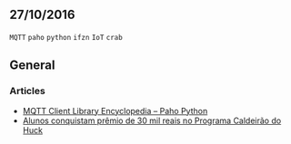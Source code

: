 27/10/2016
----------

`MQTT` `paho` `python` `ifzn` `IoT` `crab`

## General

### Articles

- [MQTT Client Library Encyclopedia – Paho Python](http://www.hivemq.com/blog/mqtt-client-library-paho-python)
- [Alunos conquistam prêmio de 30 mil reais no Programa Caldeirão do Huck](http://portal.ifrn.edu.br/campus/reitoria/noticias/alunos-conquistam-premio-de-30-mil-reais-no-programa-caldeirao-do-huck)
